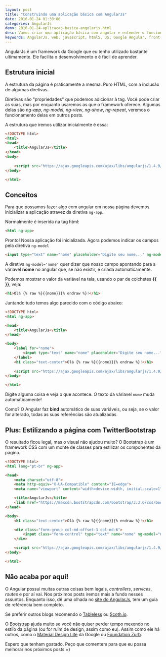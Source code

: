 ```yaml
---
layout: post
title: "Construindo uma aplicação básica com AngularJs"
date: 2016-01-24 01:30:00
categories: AngularJs
demo: 2016-01-24-aplicacao-basica-angularjs.html
desc: Vamos criar uma aplicação básica com angular e entender o funcionamento deste poderoso framework.
keywords: AngularJs, web, javascript, html5, JS, Google Angular, front-end, bootstrap
---
```


AngularJs é um framework da Google que eu tenho utilizado bastante ultimamente. Ele facilita o desenvolvimento e é fácil de aprender. 

## Estrutura inicial

A estrutura da página é praticamente a mesma. Puro HTML, com a inclusão de algumas diretivas.

Diretivas são "propriedades" que podemos adicionar à tag. Você pode criar as suas, mas por enquanto usaremos as que o framework oferece. Algumas delas são *ng-app*, *ng-model*, *ng-view*, *ng-show*, *ng-repeat*, veremos o funcionamento delas em outros posts.

A estrutura que iremos utilizar inicialmente é essa:

```html
<!DOCTYPE html>
<html>
<head>
    <title>AngularJs</title>
</head>
<body>
  
    <script src="https://ajax.googleapis.com/ajax/libs/angularjs/1.4.9/angular.min.js"></script>
</body>

</html>
```

## Conceitos 

Para que possamos fazer algo com angular em nossa página devemos inicializar a aplicação atravez da diretiva ```ng-app```.

Normalmente é inserida na tag html: 

```html
<html ng-app>
```

Pronto! Nossa aplicação foi inicializada. Agora podemos indicar os campos pela diretiva ```ng-model```


```html
<input type="text" name="nome" placeholder="Digite seu nome..." ng-model="nome">
```

A diretiva ```ng-model='nome'``` quer dizer que nosso campo apontando para a váriavel **nome** no angular que, se não existir, é criada automaticamente. 

Podemos mostrar o valor da variável na tela, usando o par de colchetes **\{\{ \}\}**, veja: 

```html
<h1>Olá {% raw %}{{nome}}{% endraw %}!</h1>
```

Juntando tudo temos algo parecido com o código abaixo: 

```html
<!DOCTYPE html>
<html ng-app>

<head>
    <title>AngularJs</title>
</head>

<body>
    <label for="nome">
        <input type="text" name="nome" placeholder="Digite seu nome..." ng-model="nome">
    </label>
    <h1 class="text-center">Olá {% raw %}{{nome}}{% endraw %}!</h1>
    
    <script src="https://ajax.googleapis.com/ajax/libs/angularjs/1.4.9/angular.min.js"></script>
</body>

</html>
```

Digite alguma coisa e veja o que acontece. O texto da váriavel `nome` muda automaticamente!

Como? O Angular faz **bind** automático de suas variáveis, ou seja, se o valor for alterado, todas as suas referências são atualizadas.

## Plus: Estilizando a página com TwitterBootstrap

O resultado ficou legal, mas o visual não ajudou muito? O Bootstrap é um framework CSS com um monte de classes para estilizar os componentes da página. 

```html
<!DOCTYPE html>
<html lang="pt-br" ng-app>

<head>
    <meta charset="utf-8">
    <meta http-equiv="X-UA-Compatible" content="IE=edge">
    <meta name="viewport" content="width=device-width, initial-scale=1">

    <title>AngularJs</title>
    <link href="https://maxcdn.bootstrapcdn.com/bootstrap/3.3.6/css/bootstrap.min.css" rel="stylesheet">
</head>

<body>
    <h1 class="text-center">Olá {% raw %}{{nome}}{% endraw %}!</h1>

    <div class="form-group col-md-offset-3 col-md-6">
        <input class="form-control" type="text" name="nome" ng-model="nome" placeholder="Digite seu nome...">
    </div>

    <script src="https://ajax.googleapis.com/ajax/libs/angularjs/1.4.9/angular.min.js"></script>
</body>

</html>
```

## Não acaba por aqui!
O Angular possui muitas outras coisas bem legais, *controllers*, *services*, *routes* e por aí vai. Nos próximos posts iremos mais a fundo nesses assuntos. Enquanto isso, dê uma olhada no [site do AngularJs](http://angularjs.org), tem um guia de refêrencia bem completo.

Se preferir outros blogs recomendo o [Tableless](http://tableless.com.br) ou [Scoth.io](scotch.io).

O [Bootstrap](http://getbootstrap.com) ajuda muito se você não quiser perder tempo mexendo no estilo da página (ou for ruim de design, assim como eu). Assim como ele há outros, como o [Material Design Lite](www.getmdl.io) da Google ou [Foundation Zurb](http://foundation.zurb.com).

Espero que tenham gostado. Peço que comentem para que eu possa melhorar nos próximos posts =)